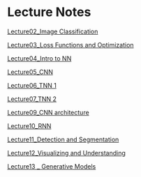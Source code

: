 Lecture Notes
======
[Lecture02_Image Classification](https://www.notion.so/bluecandle/CS231n-2017-lecture2-_-Image-Classification-de5b63768310463593c4172de4211641)

[Lecture03_Loss Functions and Optimization](https://www.notion.so/bluecandle/CS231n-2017-lecture3-_-Loss-functions-and-Optimization-a167e077f2ea4a8aaf59fd0a508013cf)

[Lecture04_Intro to NN](https://www.notion.so/bluecandle/CS231n-2017-lecture-4-_-Intro-to-NN-a811af74622f452c9d3c7fc546254256)

[Lecture05_CNN](https://www.notion.so/bluecandle/CS231n-2017-lecture5-_-CNN-9d52c2263f6c4ddcbabd41e73a7583f4)

[Lecture06_TNN 1](https://www.notion.so/bluecandle/CS231n-2017-lecture6-_-TNN-1-a91ea7e3cd754888b91b8cdb27d30fc5)

[Lecture07_TNN 2](https://www.notion.so/bluecandle/CS231n-2017-lecture7-_-TNN-2-d3f41315e5444b179a407389648e0eba)

[Lecture09_CNN architecture](https://www.notion.so/bluecandle/CS231n-2017-lecture9-_-CNN-Architecture-1e615e9e098942ce852493e1e400a96e)

[Lecture10_RNN](https://www.notion.so/bluecandle/CS231n-2017-lecture10-_-RNN-2a2dd09971224c63bceb6b5d5847ee16)

[Lecture11_Detection and Segmentation](https://www.notion.so/bluecandle/CS231n-2017-lecture11-_-Detection-and-Segmentation-932114dfcb6d46d68b38129f209e2bd8)

[Lecture12_Visualizing and Understanding](https://www.notion.so/bluecandle/CS231n-2017-lecture12-_-Visualizing-and-Understanding-2dbac4c4a89f404295a8d0259568870a)

[Lecture13 _ Generative Models](https://www.notion.so/bluecandle/CS231n-2017-lecture13-_-Generative-Models-27e31c3ac9fe4432abaf27947d4cf410)